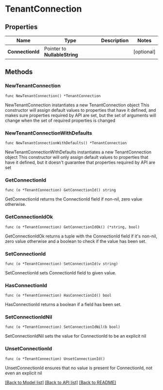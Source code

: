 # TenantConnection

## Properties

Name | Type | Description | Notes
------------ | ------------- | ------------- | -------------
**ConnectionId** | Pointer to **NullableString** |  | [optional] 

## Methods

### NewTenantConnection

`func NewTenantConnection() *TenantConnection`

NewTenantConnection instantiates a new TenantConnection object
This constructor will assign default values to properties that have it defined,
and makes sure properties required by API are set, but the set of arguments
will change when the set of required properties is changed

### NewTenantConnectionWithDefaults

`func NewTenantConnectionWithDefaults() *TenantConnection`

NewTenantConnectionWithDefaults instantiates a new TenantConnection object
This constructor will only assign default values to properties that have it defined,
but it doesn't guarantee that properties required by API are set

### GetConnectionId

`func (o *TenantConnection) GetConnectionId() string`

GetConnectionId returns the ConnectionId field if non-nil, zero value otherwise.

### GetConnectionIdOk

`func (o *TenantConnection) GetConnectionIdOk() (*string, bool)`

GetConnectionIdOk returns a tuple with the ConnectionId field if it's non-nil, zero value otherwise
and a boolean to check if the value has been set.

### SetConnectionId

`func (o *TenantConnection) SetConnectionId(v string)`

SetConnectionId sets ConnectionId field to given value.

### HasConnectionId

`func (o *TenantConnection) HasConnectionId() bool`

HasConnectionId returns a boolean if a field has been set.

### SetConnectionIdNil

`func (o *TenantConnection) SetConnectionIdNil(b bool)`

 SetConnectionIdNil sets the value for ConnectionId to be an explicit nil

### UnsetConnectionId
`func (o *TenantConnection) UnsetConnectionId()`

UnsetConnectionId ensures that no value is present for ConnectionId, not even an explicit nil

[[Back to Model list]](./README.md#documentation-for-models) [[Back to API list]](./README.md#documentation-for-api-endpoints) [[Back to README]](./README.md)


